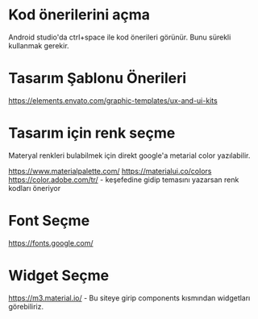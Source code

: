 # Kod önerilerini açma
Android studio'da ctrl+space ile kod önerileri görünür. Bunu sürekli kullanmak gerekir.

# Tasarım Şablonu Önerileri
https://elements.envato.com/graphic-templates/ux-and-ui-kits

# Tasarım için renk seçme
Materyal renkleri bulabilmek için direkt google'a metarial color yazılabilir.

https://www.materialpalette.com/
https://materialui.co/colors
https://color.adobe.com/tr/  - keşefedine gidip temasını yazarsan renk kodları öneriyor

# Font Seçme
https://fonts.google.com/

# Widget Seçme
https://m3.material.io/ - Bu siteye girip components kısmından widgetları görebiliriz.

